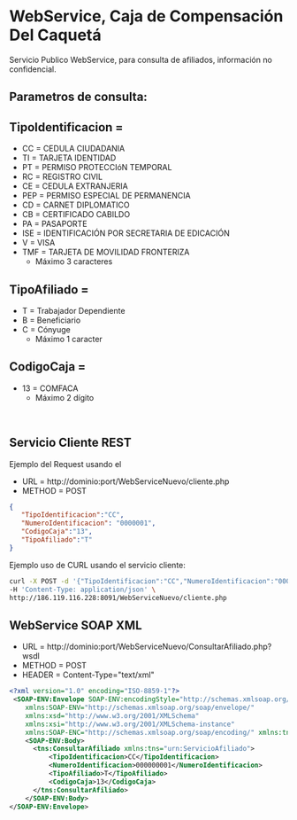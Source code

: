 # WebService, Caja de Compensación Del Caquetá

Servicio Publico WebService, para consulta de afiliados, información no confidencial.     

## Parametros de consulta:
    
TipoIdentificacion =
----
+ CC =	CEDULA CIUDADANIA
+ TI =	TARJETA IDENTIDAD
+ PT =	PERMISO PROTECCIóN TEMPORAL
+ RC =	REGISTRO CIVIL
+ CE =	CEDULA EXTRANJERIA
+ PEP =	PERMISO ESPECIAL DE PERMANENCIA
+ CD =	CARNET DIPLOMATICO
+ CB =	CERTIFICADO CABILDO
+ PA =	PASAPORTE
+ ISE =	IDENTIFICACIÓN POR SECRETARIA DE EDICACIÓN
+ V =	VISA
+ TMF =	TARJETA DE MOVILIDAD FRONTERIZA
    +  Máximo 3 caracteres

TipoAfiliado =
---
+ T =	Trabajador Dependiente
+ B =	Beneficiario
+ C =	Cónyuge
    + Máximo 1 caracter

CodigoCaja =
----
+ 13 =	COMFACA
    + Máximo 2 dígito
<br>

## Servicio Cliente REST

Ejemplo del Request usando el

+ URL = http://dominio:port/WebServiceNuevo/cliente.php
+ METHOD = POST
```json
{
   "TipoIdentificacion":"CC",
   "NumeroIdentificacion": "0000001",
   "CodigoCaja":"13",
   "TipoAfiliado":"T"
}
```

Ejemplo uso de CURL usando el servicio cliente:
```bash
curl -X POST -d '{"TipoIdentificacion":"CC","NumeroIdentificacion":"000000001","CodigoCaja":"13","TipoAfiliado":"T"}' \
-H 'Content-Type: application/json' \
http://186.119.116.228:8091/WebServiceNuevo/cliente.php
```

## WebService SOAP XML

+ URL = http://dominio:port/WebServiceNuevo/ConsultarAfiliado.php?wsdl
+ METHOD = POST
+ HEADER = Content-Type="text/xml"

```xml
<?xml version="1.0" encoding="ISO-8859-1"?>
 <SOAP-ENV:Envelope SOAP-ENV:encodingStyle="http://schemas.xmlsoap.org/soap/encoding/"
    xmlns:SOAP-ENV="http://schemas.xmlsoap.org/soap/envelope/"
    xmlns:xsd="http://www.w3.org/2001/XMLSchema"
    xmlns:xsi="http://www.w3.org/2001/XMLSchema-instance"
    xmlns:SOAP-ENC="http://schemas.xmlsoap.org/soap/encoding/" xmlns:tns="urn:ServicioAfiliado">
    <SOAP-ENV:Body>
      <tns:ConsultarAfiliado xmlns:tns="urn:ServicioAfiliado">
          <TipoIdentificacion>CC</TipoIdentificacion>
          <NumeroIdentificacion>000000001</NumeroIdentificacion>
          <TipoAfiliado>T</TipoAfiliado>
          <CodigoCaja>13</CodigoCaja>
      </tns:ConsultarAfiliado>
    </SOAP-ENV:Body>
</SOAP-ENV:Envelope>
```

